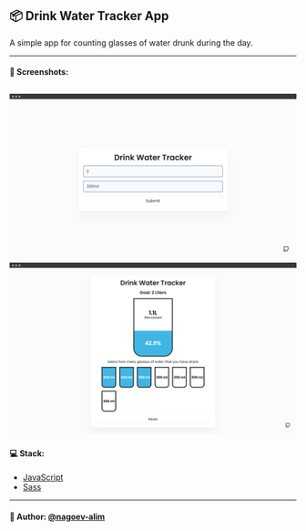 ## 📦 Drink Water Tracker App

A simple app for counting glasses of water drunk during the day.

---
#### 🌄 Screenshots:
![App Screenshot](assets/images/preview01.png)
![App Screenshot](assets/images/preview02.png)
-----

#### 💻 Stack:

- [JavaScript](https://learn.javascript.ru/)
- [Sass](https://sass-lang.com/)

-----
#### 🙌 Author: [@nagoev-alim](https://github.com/nagoev-alim)
